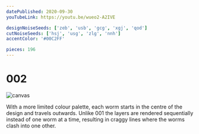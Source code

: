 ```yaml
---
datePublished: 2020-09-30
youTubeLink: https://youtu.be/wueo2-A2IVE

designNoiseSeeds: ['zeb', 'usb', 'gcg', 'xgj', 'qod']
cutNoiseSeeds: ['hsj', 'usg', 'zlg', 'nnh']
accentColor: '#00C2FF'

pieces: 196
---
```


# 002

![canvas](https://res.cloudinary.com/abstract-puzzles/image/upload/w_2000/002_zeb-usb-gcg-xgj-qod_hsj-usg-zlg-nnh?raw=true)

With a more limited colour palette, each worm starts in the centre of the design and travels outwards. Unlike 001 the layers are rendered sequentially instead of one worm at a time, resulting in craggy lines where the worms clash into one other.
